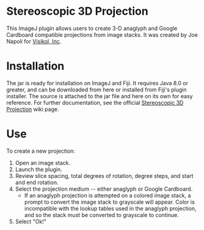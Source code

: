 # Stereoscopic 3D Projection
This ImageJ plugin allows users to create 3-D anaglyph and Google Cardboard compatible projections from image stacks.
It was created by Joe Napoli for [Visikol, Inc](https://visikol.com/).

# Installation
The jar is ready for installation on ImageJ and Fiji. It requires Java 8.0 or greater, and can be downloaded from here or installed from Fiji's plugin installer.
The source is attached to the jar file and here on its own for easy reference.
For further documentation, see the official [Stereoscopic 3D Projection](https://imagej.net/Stereoscopic_3D_Projection) wiki page.

# Use
To create a new projection:

1. Open an image stack.
2. Launch the plugin.
3. Review slice spacing, total degrees of rotation, degree steps, and start and end rotation.
4. Select the projection medium -- either anaglyph or Google Cardboard.
    - If an anaglyph projection is attempted on a colored image stack, a prompt to convert the image stack to grayscale will appear. Color is incompatible with the lookup tables used in the anaglyph projection, and so the stack must be converted to grayscale to continue.
5. Select "Ok!"


